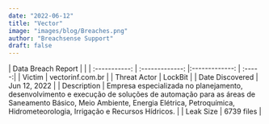 ```yaml
---
date: "2022-06-12"
title: "Vector"
image: "images/blog/Breaches.png"
author: "Breachsense Support"
draft: false
---
```


| Data Breach Report         |              | 
| :-----------: | :-------------:   |:-------------:    | :-----:|
| Victim    | vectorinf.com.br      | 
| Threat Actor    | LockBit      | 
| Date Discovered    | Jun 12, 2022      | 
| Description    | Empresa especializada no planejamento, desenvolvimento e execução de soluções de automação para as áreas de Saneamento Básico, Meio Ambiente, Energia Elétrica, Petroquímica, Hidrometeorologia, Irrigação e Recursos Hídricos.      | 
| Leak Size    | 6739 files      | 

